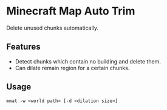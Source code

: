 Minecraft Map Auto Trim
=======================

Delete unused chunks automatically.


Features
--------

* Detect chunks which contain no building and delete them.
* Can dilate remain region for a certain chunks.


Usage
-----

    mmat -w <world path> [-d <dilation size>]
